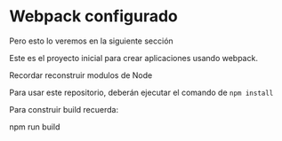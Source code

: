 # Webpack configurado

Pero esto lo veremos en la siguiente sección

Este es el proyecto inicial para crear aplicaciones usando webpack.

Recordar reconstruir modulos de Node

Para usar este repositorio, deberán ejecutar el comando de ```npm install```

Para construir build recuerda:

npm run build